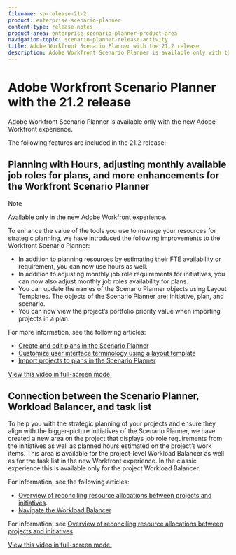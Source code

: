 ```yaml
---
filename: sp-release-21-2
product: enterprise-scenario-planner
content-type: release-notes
product-area: enterprise-scenario-planner-product-area
navigation-topic: scenario-planner-release-activity
title: Adobe Workfront Scenario Planner with the 21.2 release
description: Adobe Workfront Scenario Planner is available only with the new Adobe Workfront experience.
---
```


# Adobe Workfront Scenario Planner with the 21.2 release

Adobe Workfront Scenario Planner is available only with the new Adobe Workfront experience.

The following features are included in the 21.2 release:

## Planning with Hours, adjusting monthly available job roles for plans, and more enhancements for the Workfront Scenario Planner

>[!NOTE]
>
>Available only in the new Adobe Workfront experience.

To enhance the value of the tools you use to manage your resources for strategic planning, we have introduced the following improvements to the Workfront Scenario Planner:

* In addition to planning resources by estimating their FTE availability or requirement, you can now use hours as well.
* In addition to adjusting monthly job role requirements for initiatives, you can now also adjust monthly job roles availability for plans.
* You can update the names of the Scenario Planner objects using Layout Templates. The objects of the Scenario Planner are: initiative, plan, and scenario.
* You can now view the project’s portfolio priority value when importing projects in a plan.

For more information, see the following articles:

* [Create and edit plans in the Scenario Planner](../../../scenario-planner/create-and-edit-plans.md) 
* [Customize user interface terminology using a layout template](../../../administration-and-setup/customize-workfront/use-layout-templates/customize-terminology.md) 
* [Import projects to plans in the Scenario Planner](../../../scenario-planner/import-projects-to-plans.md)

<!--WRITER
<iframe class="vimeo-player_0" src="assets/539863715?" frameborder="0" allowfullscreen="1" width="560px" height="315px"></iframe>
-->

[View this video in full-screen mode.](https://vimeo.com/539863715/e851ec323a)

## Connection between the Scenario Planner, Workload Balancer, and task list

To help you with the strategic planning of your projects and ensure they align with the bigger-picture initiatives of the Scenario Planner, we have created a new area on the project that displays job role requirements from the initiatives as well as planned hours estimated on the project’s work items. This area is available for the project-level Workload Balancer as well as for the task list in the new Workfront experience. In the classic experience this is available only for the project Workload Balancer.

For information, see the following articles:

* [Overview of reconciling resource allocations between projects and initiatives](../../../scenario-planner/overview-reconcile-allocations-between-projects-initiatives.md).
* [Navigate the Workload Balancer](../../../resource-mgmt/workload-balancer/navigate-the-workload-balancer.md)

For information, see [Overview of reconciling resource allocations between projects and initiatives](../../../scenario-planner/overview-reconcile-allocations-between-projects-initiatives.md).

<!--WRITER
<iframe class="vimeo-player_0" src="assets/539890235?" frameborder="0" allowfullscreen="1" width="560px" height="315px"></iframe>
-->

[View this video in full-screen mode.](https://vimeo.com/539890235/7127d1d666) 
